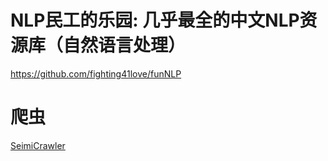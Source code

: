 # NLP民工的乐园: 几乎最全的中文NLP资源库（自然语言处理）
https://github.com/fighting41love/funNLP


# 爬虫
[SeimiCrawler](https://github.com/zhegexiaohuozi/SeimiCrawler)
